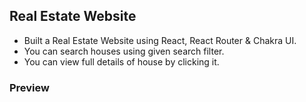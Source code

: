 ## Real Estate Website
- Built a Real Estate Website using React, React Router &amp; Chakra UI.
- You can search houses using given search filter.
- You can view full details of house by clicking it.

### Preview
